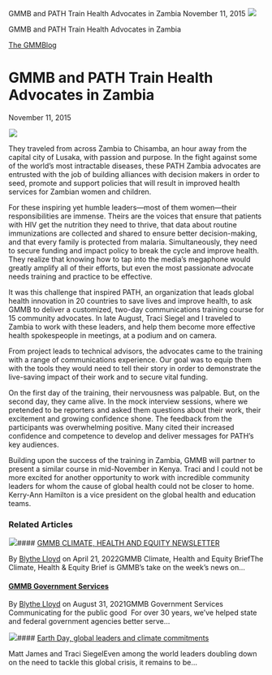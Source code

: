 



GMMB and PATH Train Health Advocates in Zambia
November 11, 2015
![](data:image/gif;base64,R0lGODlhAQABAAAAACH5BAEKAAEALAAAAAABAAEAAAICTAEAOw==)![](https://www.gmmb.com/wp-content/uploads/2015/12/Train-Health-Advocates-Zambia-e1501261855734.jpg)



GMMB and PATH Train Health Advocates in Zambia





 [The GMMBlog](/blog/)



##### 

 GMMB and PATH Train Health Advocates in Zambia
==============================================


November 11, 2015



![](data:image/gif;base64,R0lGODlhAQABAAAAACH5BAEKAAEALAAAAAABAAEAAAICTAEAOw==)![](https://www.gmmb.com/wp-content/uploads/2015/12/Train-Health-Advocates-Zambia-e1501261855734-552x552.jpg) 


They traveled from across Zambia to Chisamba, an hour away from the capital city of Lusaka, with passion and purpose. In the fight against some of the world’s most intractable diseases, these PATH Zambia advocates are entrusted with the job of building alliances with decision makers in order to seed, promote and support policies that will result in improved health services for Zambian women and children.


For these inspiring yet humble leaders—most of them women—their responsibilities are immense. Theirs are the voices that ensure that patients with HIV get the nutrition they need to thrive, that data about routine immunizations are collected and shared to ensure better decision-making, and that every family is protected from malaria. Simultaneously, they need to secure funding and impact policy to break the cycle and improve health. They realize that knowing how to tap into the media’s megaphone would greatly amplify all of their efforts, but even the most passionate advocate needs training and practice to be effective.


It was this challenge that inspired PATH, an organization that leads global health innovation in 20 countries to save lives and improve health, to ask GMMB to deliver a customized, two-day communications training course for 15 community advocates. In late August, Traci Siegel and I traveled to Zambia to work with these leaders, and help them become more effective health spokespeople in meetings, at a podium and on camera.


From project leads to technical advisors, the advocates came to the training with a range of communications experience. Our goal was to equip them with the tools they would need to tell their story in order to demonstrate the live-saving impact of their work and to secure vital funding.


On the first day of the training, their nervousness was palpable. But, on the second day, they came alive. In the mock interview sessions, where we pretended to be reporters and asked them questions about their work, their excitement and growing confidence shone. The feedback from the participants was overwhelming positive. Many cited their increased confidence and competence to develop and deliver messages for PATH’s key audiences.


Building upon the success of the training in Zambia, GMMB will partner to present a similar course in mid-November in Kenya. Traci and I could not be more excited for another opportunity to work with incredible community leaders for whom the cause of global health could not be closer to home. Kerry-Ann Hamilton is a vice president on the global health and education teams.









### Related Articles

![](data:image/gif;base64,R0lGODlhAQABAAAAACH5BAEKAAEALAAAAAABAAEAAAICTAEAOw==)![](https://www.gmmb.com/wp-content/uploads/2022/03/Picture1-1-380x200.png)#### [GMMB CLIMATE, HEALTH AND EQUITY NEWSLETTER](https://www.gmmb.com/climate/)

By [Blythe Lloyd](https://www.gmmb.com/author/blloyd/) on April 21, 2022GMMB Climate, Health and Equity BriefThe Climate, Health & Equity Brief is GMMB’s take on the week’s news on…

#### [GMMB Government Services](https://www.gmmb.com/governmentservices/)

By [Blythe Lloyd](https://www.gmmb.com/author/blloyd/) on August 31, 2021GMMB Government Services  Communicating for the public good  For over 30 years, we’ve helped state and federal government agencies better serve…

![](data:image/gif;base64,R0lGODlhAQABAAAAACH5BAEKAAEALAAAAAABAAEAAAICTAEAOw==)![](https://www.gmmb.com/wp-content/uploads/2021/04/b5197d82-9fb4-4c84-a8d9-e468348c4c67-380x200.jpg)#### [Earth Day, global leaders and climate commitments](https://www.gmmb.com/news/earth-day-global-leaders-and-climate-commitments/)

Matt James and Traci SiegelEven among the world leaders doubling down on the need to tackle this global crisis, it remains to be…




